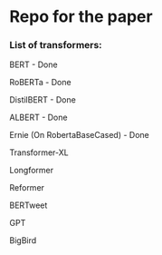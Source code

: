 # Repo for the paper

### List of transformers:

BERT - Done


RoBERTa - Done


DistilBERT - Done


ALBERT - Done


Ernie (On RobertaBaseCased) - Done

Transformer-XL


Longformer


Reformer


BERTweet


GPT


BigBird
